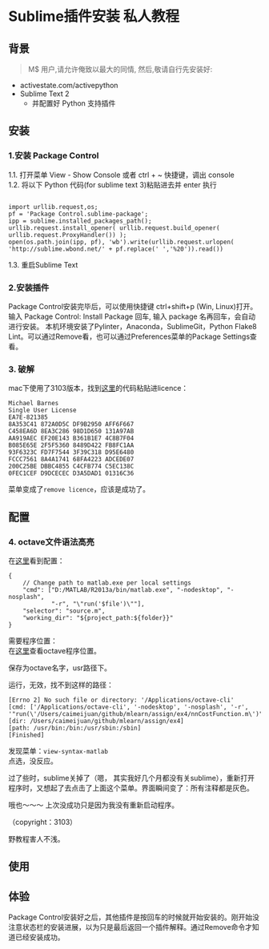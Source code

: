 # Sublime插件安装 私人教程

## 背景  
> M$ 用户,请允许俺致以最大的同情, 然后,敬请自行先安装好:  
- activestate.com/activepython  
- Sublime Text 2  
  - 并配置好 Python 支持插件  

## 安装  
### 1.安装 Package Control
1.1. 打开菜单 View - Show Console 或者 ctrl + ~ 快捷键，调出 console  
1.2. 将以下 Python 代码(for sublime text 3)粘贴进去并 enter 执行  
<pre><code>
import urllib.request,os; 
pf = 'Package Control.sublime-package'; 
ipp = sublime.installed_packages_path(); 
urllib.request.install_opener( urllib.request.build_opener( urllib.request.ProxyHandler()) ); 
open(os.path.join(ipp, pf), 'wb').write(urllib.request.urlopen( 'http://sublime.wbond.net/' + pf.replace(' ','%20')).read())
</pre></code>
1.3. 重启Sublime Text  

### 2.安装插件
Package Control安装完毕后，可以使用快捷键 ctrl+shift+p (Win, Linux)打开。  
输入 Package Control: Install Package 回车, 输入 package 名再回车，会自动进行安装。 
本机环境安装了Pylinter，Anaconda，SublimeGit，Python Flake8 Lint。可以通过Remove看，也可以通过Preferences菜单的Package Settings查看。

### 3. 破解  
mac下使用了3103版本，找到[这里](http://9iphp.com/web/html/sublime-text-3-license-key.html)的代码粘贴进licence：  

	Michael Barnes
	Single User License
	EA7E-821385
	8A353C41 872A0D5C DF9B2950 AFF6F667
	C458EA6D 8EA3C286 98D1D650 131A97AB
	AA919AEC EF20E143 B361B1E7 4C8B7F04
	B085E65E 2F5F5360 8489D422 FB8FC1AA
	93F6323C FD7F7544 3F39C318 D95E6480
	FCCC7561 8A4A1741 68FA4223 ADCEDE07
	200C25BE DBBC4855 C4CFB774 C5EC138C
	0FEC1CEF D9DCECEC D3A5DAD1 01316C36

菜单变成了`remove licence`，应该是成功了。

## 配置

### 4. octave文件语法高亮
在[这里](http://blog.sina.com.cn/s/blog_71e26e290102v3ad.html)看到配置：  

	{
	    // Change path to matlab.exe per local settings
	    "cmd": ["D:/MATLAB/R2013a/bin/matlab.exe", "-nodesktop", "-nosplash",
	            "-r", "\"run('$file')\""],
	    "selector": "source.m",
	    "working_dir": "${project_path:${folder}}"
	}
	
需要程序位置：  
在[这里](http://www.2cto.com/os/201203/124833.html)查看octave程序位置。

保存为octave名字，usr路径下。

运行，无效，找不到这样的路径：  

	[Errno 2] No such file or directory: '/Applications/octave-cli'
	[cmd: ['/Applications/octave-cli', '-nodesktop', '-nosplash', '-r', '"run(\'/Users/caimeijuan/github/mlearn/assign/ex4/nnCostFunction.m\')"']]
	[dir: /Users/caimeijuan/github/mlearn/assign/ex4]
	[path: /usr/bin:/bin:/usr/sbin:/sbin]
	[Finished]

发现菜单：`view-syntax-matlab`  
点选，没反应。  

过了些时，sublime关掉了（嗯， 其实我好几个月都没有关sublime），重新打开程序时，又想起了去点击了上面这个菜单。界面瞬间变了：所有注释都是灰色。   

哦也～～～  上次没成功只是因为我没有重新启动程序。  

（copyright：3103）  

野教程害人不浅。

## 使用

## 体验  
Package Control安装好之后，其他插件是按回车的时候就开始安装的。刚开始没注意状态栏的安装进展，以为只是最后返回一个插件解释。通过Remove命令才知道已经安装成功。


